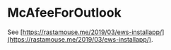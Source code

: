 # McAfeeForOutlook

See [https://rastamouse.me/2019/03/ews-installapp/](https://rastamouse.me/2019/03/ews-installapp/).